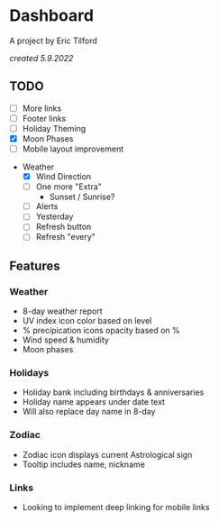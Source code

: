 # Dashboard

A project by Eric Tilford

*created 5.9.2022*

## TODO

- [ ] More links
- [ ] Footer links
- [ ] Holiday Theming
- [x] Moon Phases
- [ ] Mobile layout improvement
- Weather
  - [x] Wind Direction
  - [ ] One more "Extra"
      - Sunset / Sunrise?
  - [ ] Alerts
  - [ ] Yesterday
  - [ ] Refresh button
  - [ ] Refresh "every"

## Features

### Weather
- 8-day weather report
- UV index icon color based on level
- % precipication icons opacity based on %
- Wind speed & humidity
- Moon phases

### Holidays
- Holiday bank including birthdays & anniversaries
- Holiday name appears under date text
- Will also replace day name in 8-day

### Zodiac
- Zodiac icon displays current Astrological sign
- Tooltip includes name, nickname

### Links
- Looking to implement deep linking for mobile links